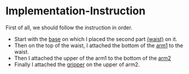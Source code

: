 # Implementation-Instruction
First of all, we should follow the instruction in order.

- Start with the [base](https://github.com/Ahmad7772/implementation-instruction/blob/main/RobotArm/parts/Base.stl) on which I placed the second part [(waist)](https://github.com/Ahmad7772/implementation-instruction/blob/main/RobotArm/parts/Waist.001.stl) on it.
- Then on the top of the waist, I attached the bottom of the [arm1](https://github.com/Ahmad7772/implementation-instruction/blob/main/RobotArm/parts/Arm%2001.stl) to the waist.
- Then I attached the upper of the arm1 to the bottom of the [arm2](https://github.com/Ahmad7772/implementation-instruction/blob/main/RobotArm/parts/Arm%2002.stl)
- Finally I attached the [gripper](https://github.com/Ahmad7772/implementation-instruction/blob/main/RobotArm/parts/Gripper.001.stl) on the upper of arm2.
